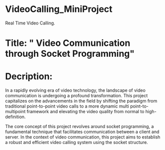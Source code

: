# VideoCalling_MiniProject
Real Time Video Calling.

# Title: " Video Communication through Socket Programming"

# Decription:
In a rapidly evolving era of video technology, the landscape of video communication is undergoing a profound transformation. This project capitalizes on the advancements in the field by shifting the paradigm from traditional point-to-point video calls to a more dynamic multi point-to-multipoint framework and elevating the video quality from normal to high-definition.

The core concept of this project revolves around socket programming, a fundamental technique that facilitates communication between a client and server. In the context of video communication, this project aims to establish a robust and efficient video calling system using the socket structure.

